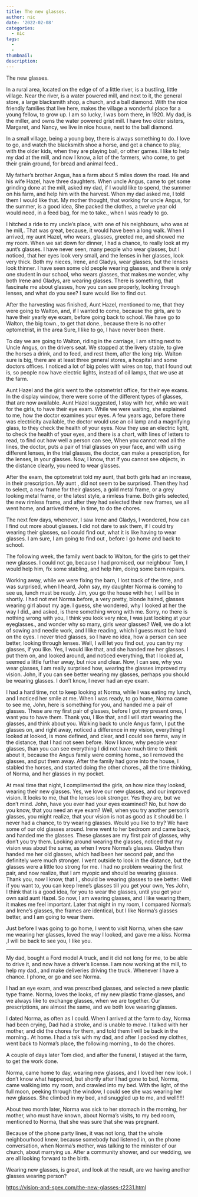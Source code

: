 ```yaml
---
title: The new glasses.
author: nic
date: '2022-02-08'
categories:
  - nic
tags:
  - 
  - 
thumbnail: 
description: 
---
```


The new glasses.




In a rural area, located on the edge of of a little river, is a bustling, little village.
Near the river, is a water powered mill, and next to it, the general store, a large blacksmith shop, a church, and a ball diamond.
With the nice friendly families that live here, makes the village a wonderful place for a young fellow, to grow up.
I am so lucky, I was born there, in 1920.
My dad, is the miller, and owns the water powered grist mill.
I have two older sisters, Margaret, and Nancy, we live in nice house, next to the ball diamond. 


In a small village, being a young boy, there is always something to do.
I love to go, and watch the blacksmith shoe a horse, and get a chance to play, with the older kids,
when they are playing ball, or other games. 
I like to help my dad at the mill, and now I know, a lot of the farmers, who come, to get their grain ground, 
for bread and animal feed..


My father’s brother Angus, has a farm about 5 miles down the road.
He and his wife Hazel, have three daughters.
When uncle Angus, came to get some grinding done at the mill, asked my dad, if I would like to spend, 
the summer on his farm, and help him with the harvest.
When my dad asked me, I told them I would like that.
My mother thought, that working for uncle Angus, for the summer, is a good idea, 
She packed the clothes, a twelve year old would need, in a feed bag, for me to take., when I was ready to go.




I hitched a ride to my uncle’s place, with one of his neighbours, who was at he mill,.
That was great, because, it would have been a long walk.
When I arrived, my aunt Hazel, who wears, glasses, greeted me, and showed me my room.
When we sat down for dinner, I had a chance, to really look at my aunt’s glasses.
I have never seen, many people who wear glasses, but I noticed, that her eyes look very small, 
and the lenses in her glasses, look very thick.
Both my nieces, Irene, and Gladys, wear glasses, but the lenses look thinner.
I have seen some old people wearing glasses, and there is only one student in our school, who wears glasses,
that makes me wonder, why both Irene and Gladys, are wearing glasses.
There is something, that fascinate me about glasses, how you can see properly, looking through lenses,
and what do you see?
I sure would like to find out.




After the harvesting was finished, Aunt Hazel, mentioned to me, that they were going to Walton, 
and, if I wanted to come, because the girls, are to have their yearly eye exam, before going back to school. 
We have go to Walton, the big town., to get that done., because there is no other optometrist, in the area
Sure, I like to go, I have never been there.




To day we are going to Walton, riding in the carriage, I am sitting next to Uncle Angus, on the drivers seat.
We stopped at the livery stable, to give the horses a drink, and to feed, and rest them, after the long trip.
Walton sure is big, there are at least three general stores, a hospital and some doctors offices.
I noticed a lot of big poles with wires on top, that I found out is, so people now have electric lights, 
instead of oil lamps, that we use at the farm.






Aunt Hazel and the girls went to the optometrist office, for their eye exams.
In the display window, there were some of the different types of glasses, that are now available.
Aunt Hazel suggested, I stay with her, while we wait for the girls, to have their eye exam.
While we were waiting, she explained to me, how the doctor examines your eyes. 
A few years ago, before there was electricity available, the doctor would use an oil lamp and a magnifying glass, 
to they check the health of your eyes.
Now they use an electric light, to check the health of your eyes, and there is a chart, with lines of letters to read, 
to find out how well a person can see,
When you cannot read all the lines, the doctor, puts a pair of trial glasses on your face, and with using different lenses,
in the trial glasses, the doctor, can make a prescription, for the lenses, in your glasses. 
Now, I know, that if you cannot see objects, in the distance clearly, you need to wear glasses.




After the exam, the optometrist told my aunt, that both girls had an increase, in their prescription.
My aunt , did not seem to be surprised.
Then they had to select, a new frame for their glasses, a gold metal frame, or a grey looking metal frame, or the latest style, 
a rimless frame.
Both girls selected, the new rimless frame, and after they had selected their new frames, we all went home, 
and arrived there, in time, to do the chores.


The next few days, whenever, I saw Irene and Gladys, I wondered, how can I find out more about glasses.
I did not dare to ask them, if I could try wearing their glasses, so I could find out, what it is like having to wear glasses.
I am sure, I am going to find out , before I go home and back to school.




The following week, the family went back to Walton, for the girls to get their new glasses.
I could not go, because I had promised, our neighbour Tom, I would help him, fix some stabling, and help him,
doing some barn repairs.


Working away, while we were fixing the barn, I lost track of the time, and was surprised, when I heard, John say,
my daughter Norma is coming to see us, lunch must be ready. 
Jim, you go the house with her, I will be in shortly.
I had not met Norma before, a very pretty, blonde haired, glasses wearing girl about my age.
I guess, she wondered, why I looked at her the way I did., and asked, is there something wrong with me.
Sorry, no there is nothing wrong with you, I think you look very nice, I was just looking at your eyeglasses., 
and wonder why so many, girls wear glasses?
Well, we do a lot of sowing and needle work, and I like reading, which I guess must be hard on the eyes.
I never tried glasses, so I have no idea, how a person can see better, looking through lenses.
Well, I will let you find out, you can try my glasses, if you like.
Yes, I would like that, and she handed me her glasses.
I put them on, and looked around, and noticed everything, that I looked at, seemed a little further away, but nice and clear.
Now, I can see, why you wear glasses, I am really surprised how, wearing the glasses improved my vision. 
John, if you can see better wearing my glasses, perhaps you should be wearing glasses.
I don’t know, I never had an eye exam.


I had a hard time, not to keep looking at Norma, while I was eating my lunch, and I noticed her smile at me.
When I was ready, to go home, Norma came to see me, John, here is something for you, and handed me a pair of glasses.
These are my first pair of glasses, before I got my present ones, I want you to have them.
Thank you, I like that, and I will start wearing the glasses, and think about you.
Walking back to uncle Angus farm, I put the glasses on, and right away, noticed a difference in my vision,
everything I looked at looked, is more defined, and clear, and I could see farms, way in the distance, that I had not seen before.
Now I know, why people wear glasses, than you can see everything
I did not have much time to think about it, because the Angus family were coming home., 
so I removed the glasses, and put them away.
After the family had gone into the house, I stabled the horses, and started doing the other chores., all the time thinking, 
of Norma, and her glasses in my pocket.


At meal time that night, I complimented the girls, on how nice they looked, wearing their new glasses.
Yes, we love our new glasses, and our improved vision.
It looks to me, that the lenses look stronger.
Yes they are, but we don’t mind.
John, have you ever had your eyes examined? 
No, but how do you know, that you need an eye exam?
Well, when you try another person’s glasses, you might realize, that your vision is not as good as it should be. 
I never had a chance, to try wearing glasses. 
Would you like to try? We have some of our old glasses around.
Irene went to her bedroom and came back, and handed me the glasses.
These glasses are my first pair of glasses, why don’t you try them.
Looking around wearing the glasses, noticed that my vision was about the same, as when I wore Norma’s glasses.
Gladys then handed me her old glasses, which had been her second pair, and the definitely were much stronger. 
I went outside to look in the distance, but the glasses were a little too strong for me.
I had no problem wearing the first pair, and now realize, that I am myopic and should be wearing glasses.
Thank you, now I know, that I , should be wearing glasses to see better.
Well if you want to, you can keep Irene’s glasses till you get your own, 
Yes John, I think that is a good idea, for you to wear the glasses, until you get your own said aunt Hazel. 
So now, I am wearing glasses, and I like wearing them, it makes me feel important.
Later that night in my room, I compared Norma’s and Irene’s glasses, the frames are identical,
but I like Norma’s glasses better, and I am going to wear them.


Just before I was going to go home, I went to visit Norma, when she saw me wearing her glasses, 
loved the way I looked, and gave me a kiss.
Norma ,I will be back to see you, I like you.


-------------------------


My dad, bought a Ford model A truck, and it did not long for me, to be able to drive it, and now have a driver’s license.
I am now working at the mill, to help my dad., and make deliveries driving the truck.
Whenever I have a chance. I phone, or go and see Norma.


I had an eye exam, and was prescribed glasses, and selected a new plastic type frame.
Norma, loves the looks, of my new plastic frame glasses, and we always like to exchange glasses, when we are together.
Our prescriptions, are almost the same, and we both love wearing glasses.




I dated Norma, as often as I could.
When I arrived at the farm to day, Norma had been crying, Dad had a stroke, and is unable to move.
I talked with her mother, and did the chores for them, and told them I will be back in the morning..
At home. I had a talk with my dad, and after I packed my clothes, went back to Norma’s place, the following morning.,
to do the chores.


A couple of days later Tom died, and after the funeral, I stayed at the farm, to get the work done.


Norma, came home to day, wearing new glasses, and I loved her new look.
I don’t know what happened, but shortly after I had gone to bed, Norma, came walking into my room, and 
crawled into my bed.
With the light, of the full moon, peeking through the window, I could see she was wearing her new glasses.
She climbed in my bed, and snuggled up to me, and well!!!!!


About two month later, Norma was sick to her stomach in the morning, her mother, who must have known, 
about Norma’s visits, to my bed room, mentioned to Norma, that she was sure that she was pregnant.


Because of the phone party lines, it was not long, that the whole neighbourhood knew, because somebody had listened in, 
on the phone conversation, when Norma’s mother, was talking to the minister of our church, about marrying us.
After a community shower, and our wedding, we are all looking forward to the birth.


Wearing new glasses, is great, and look at the result, are we having another glasses wearing person?

https://vision-and-spex.com/the-new-glasses-t2231.html
